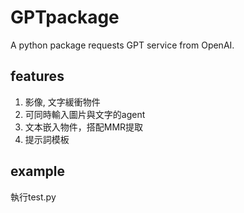 # GPTpackage
A python package requests GPT service from OpenAI.
## features
1. 影像, 文字緩衝物件
2. 可同時輸入圖片與文字的agent
3. 文本嵌入物件，搭配MMR提取
4. 提示詞模板

## example
執行test.py
